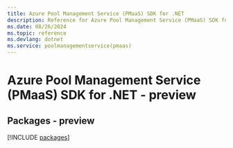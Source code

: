 ```yaml
---
title: Azure Pool Management Service (PMaaS) SDK for .NET
description: Reference for Azure Pool Management Service (PMaaS) SDK for .NET
ms.date: 08/26/2024
ms.topic: reference
ms.devlang: dotnet
ms.service: poolmanagementservice(pmaas)
---
```

# Azure Pool Management Service (PMaaS) SDK for .NET - preview
## Packages - preview
[!INCLUDE [packages](pool-management-service-(pmaas)-index.md)]